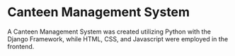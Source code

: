 # Canteen Management System
 A Canteen Management System was created utilizing Python with the Django Framework, while HTML, CSS, and Javascript were employed in the frontend.
